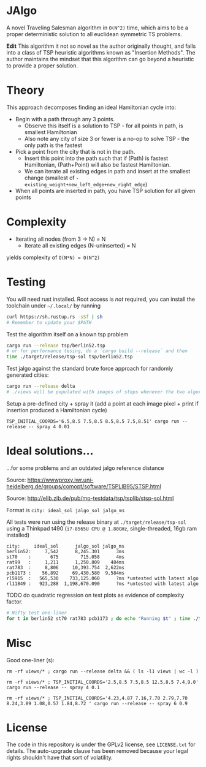 
# JAlgo

A novel Traveling Salesman algorithm in `O(N^2)` time, which aims to be a proper deterministic solution to all euclidean symmetric TS problems.

**Edit** This algorithm it not so novel as the author originally thought, and falls into a class of TSP heuristic algorithms known as "Insertion Methods". The author maintains the mindset that this algorithm can go beyond a heuristic to provide a proper solution.

# Theory

This approach decomposes finding an ideal Hamiltonian cycle into:

 - Begin with a path through any 3 points.
   - Observe this itself is a solution to TSP - for all points in path, is smallest Hamiltonian
   - Also note any city of size 3 or fewer is a no-op to solve TSP - the only path is the fastest
 - Pick a point from the city that is not in the path.
   - Insert this point into the path such that if (Path) is fastest Hamiltonian, (Path+Point) will also be fastest Hamiltonian.
   - We can iterate all existing edges in path and insert at the smallest change (smallest of `-existing_weight+new_left_edge+new_right_edge`)
 - When all points are inserted in path, you have TSP solution for all given points

# Complexity

 - Iterating all nodes (from 3 -> N) = N
   - Iterate all existing edges (N-uninserted) = N

yields complexity of `O(N*N) = O(N^2)`

# Testing

You will need rust installed. Root access is _not_ required, you can install the toolchain under `~/.local/` by running

```bash
curl https://sh.rustup.rs -sSf | sh
# Remember to update your $PATH
```

Test the algorithm itself on a known tsp problem
```bash
cargo run --release tsp/berlin52.tsp
# or for performance tesing, do a `cargo build --release` and then
time ./target/release/tsp-sol tsp/berlin52.tsp
```

Test jalgo against the standard brute force approach for randomly generated cities:
```bash
cargo run --release delta
# ./views will be populated with images of steps whenever the two algorithm solutions differ
```

Setup a pre-defined city + spray it (add a point at each image pixel + print if insertion produced a Hamiltonian cycle)
```
TSP_INITIAL_COORDS='6.5,8.5 7.5,8.5 8.5,8.5 7.5,8.51' cargo run --release -- spray 4 0.01
```

# Ideal solutions...

...for some problems and an outdated jalgo reference distance

Source: https://wwwproxy.iwr.uni-heidelberg.de/groups/comopt/software/TSPLIB95/STSP.html

Source: http://elib.zib.de/pub/mp-testdata/tsp/tsplib/stsp-sol.html

Format is `city: ideal_sol jalgo_sol jalgo_ms`

All tests were run using the release binary at `./target/release/tsp-sol` using a Thinkpad t490 (`i7-8565U CPU @ 1.80GHz`, single-threaded, 16gb ram installed)

```
city:     ideal_sol      jalgo_sol jalgo_ms
berlin52:     7,542      8,245.301      3ms
st70    :       675        715.058      4ms
rat99   :     1,211      1,250.809    484ms
rat783  :     8,806     10,393.754  2,622ms
pcb1173 :    56,892     69,430.580  9,584ms
rl5915  :   565,530    733,125.060      ?ms *untested with latest algo
rl11849 :   923,288  1,198,670.090      ?ms *untested with latest algo

```

TODO do quadratic regression on test plots as evidence of complexity factor.

```bash
# Nifty test one-liner
for t in berlin52 st70 rat783 pcb1173 ; do echo "Running $t" ; time ./target/release/tsp-sol tsp/$t.tsp ; done
```

# Misc


Good one-liner (s):

```
rm -rf views/* ; cargo run --release delta && ( ls -l1 views | wc -l )

rm -rf views/* ; TSP_INITIAL_COORDS='2.5,8.5 7.5,8.5 12.5,8.5 7.4,9.0' cargo run --release -- spray 4 0.1

rm -rf views/* ; TSP_INITIAL_COORDS='4.23,4.87 7.16,7.70 2.79,7.70 8.24,3.89 1.08,0.57 1.84,8.72 ' cargo run --release -- spray 6 0.9

```


# License

The code in this repository is under the GPLv2 license, see `LICENSE.txt` for details.
The auto-upgrade clause has been removed because your legal rights shouldn't have that sort of volatility.

